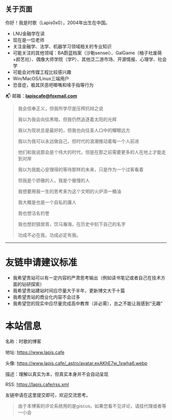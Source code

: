 ## **关于页面**

你好！我是时歌（Lapis0x0），2004年出生在中国。

- LNU金融学在读
- 现在是一位老师
- 关注金融学、法学、机器学习领域相关的专业知识
- 可能关注的其他领域：BA蔚蓝档案（沙勒sensei）、GalGame（柚子社废萌+颜艺社）、偶像大师学院（学P）、其他泛二游市场、开源情报、心理学、社会学
- 可能会对传媒工程比较感兴趣
- Win/MacOS/Linux三端用户
- 恐音症，极其厌恶吧唧嘴和嗦手指等行为

📬 邮箱：[**lapiscafe@foxmail.com**](mailto:lapiscafe@foxmail.com)

> 我会信奉正义，但我所学尽是压榨抗辩之说
> 
> 我以为我会向往黑暗，但我仍然追逐着太阳的光辉
> 
> 我以为现状总是最好的，但我也向往圣人口中的耀眼远方
> 
> 我以为我可以永远做自己，但时代的浪潮推动着每一个人前进
> 
> 他们和我说那会是个伟大的时代，但是在那之前需要更多的人在地上才能走到对岸
> 
> 我以为我能心安理得的等待那样的未来，只是作为一个过客看着
> 
> 但我是个骄傲的人，我是个傲慢的人
> 
> 我想要用我一生的思考来为这个文明的火炉添一桶油
> 
> 我大概是也是一个自私的庸人
> 
> 我也想沽名钓誉
> 
> 我也想封狼居胥，饮马瀚海，在历史中刻下自己的名字
> 
> 功成不必在我，功成必定有我。
> 

---

# 友链申请建议标准

- 我希望贵站可以有一定内容的严肃思考输出（例如读书笔记或者自己在技术方面的钻研探索）
- 我希望贵站建站时间应尽量大于半年，更新博文大于十篇
- 我希望贵站的商业化内容不会过多
- 我希望您的现实中应尽量完成高中教育（非必需），总之不能让我感到“无趣”

# 本站信息

名称：时歌的博客

地址: https://www.lapis.cafe

头像: https://www.lapis.cafe/_astro/avatar.exAKhE7w_1xwha6.webp

描述：理解以真实为本，但真实本身并不会自动呈现

RSS: https://lapis.cafe/rss.xml

友链申请在这里提交即可，欢迎交流思考。
> 由于本博客的评论系统用的是giscus，如果您看不见评论，请挂代理或者等一小会